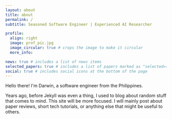 ```yaml
---
layout: about
title: about
permalink: /
subtitle: Seasoned Software Engineer | Experienced AI Researcher

profile:
  align: right
  image: prof_pic.jpg
  image_circular: true # crops the image to make it circular
  more_info:

news: true # includes a list of news items
selected_papers: true # includes a list of papers marked as "selected={true}"
social: true # includes social icons at the bottom of the page
---
```


Hello there! I'm Darwin, a software engineer from the Philippines.

Years ago, before Jekyll was even a thing, I used to blog about random stuff that comes to mind. This site will be more focused. I will mainly post about paper reviews, short tech tutorials, or anything else that might be useful to others.
